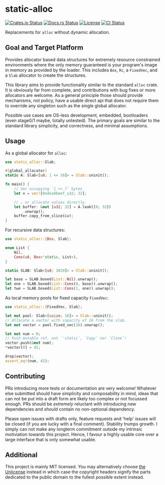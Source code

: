 # static-alloc

[![Crates.io Status](https://img.shields.io/crates/v/static-alloc.svg)](https://crates.io/crates/static-alloc)
[![Docs.rs Status](https://docs.rs/static-alloc/badge.svg)](https://docs.rs/static-alloc/)
[![License](https://img.shields.io/badge/license-MIT-blue.svg)](https://raw.githubusercontent.com/HeroicKatora/static-alloc/LICENSE)
[![CI Status](https://api.cirrus-ci.com/github/HeroicKatora/static-alloc.svg)](https://cirrus-ci.com/github/HeroicKatora/static-alloc)

Replacements for `alloc` without dynamic allocation.

## Goal and Target Platform

Provides allocator based data structures for extremely resource constrained
environments where the only memory guaranteed is your program's image in memory
as provided by the loader. This includes `Box`, `Rc`, a `FixedVec`, and a `Slab`
allocator to create the structures.

This library aims to provide functionality similar to the standard `alloc`
crate. It is obviously far from complete, and contributions with bug fixes or
more allocators are welcome. As a general principle those should provide
mechanisms, not policy, have a usable direct api that does not require them to
override any singleton such as the single global allocator.

Possible use cases are OS-less development, embedded, bootloaders (even
stage0/1 maybe, totally untested). The primary goals are similar to the
standard library simplicity, and correctness, and minimal assumptions.

## Usage

As a global allocator for `alloc`:

```rust
use static_alloc::Slab;

#[global_allocator]
static A: Slab<[u8; 1 << 16]> = Slab::uninit();

fn main() {
    // Vec occupying `1 << 7` bytes
    let v = vec![0xdeadbeef_u32; 32];

    // … or allocate values directly.
    let buffer: &mut [u32; 32] = A.leak([0; 32])
        .unwrap();
    buffer.copy_from_slice(&v);
}
```

For recursive data structures:

```rust
use static_alloc::{Box, Slab};

enum List {
    Nil,
    Cons(u8, Box<'static, List>),
}

static SLAB: Slab<[u8; 1024]> = Slab::uninit();

let base = SLAB.boxed(List::Nil).unwrap();
let one = SLAB.boxed(List::Cons(0, base)).unwrap();
let two = SLAB.boxed(List::Cons(1, one)).unwrap();
```

As local memory pools for fixed capacity `FixedVec`:

```rust
use static_alloc::{FixedVec, Slab};

let mut pool: Slab<[usize; 16]> = Slab::uninit();
// Allocate a vector with capacity of 16 from the slab.
let mut vector = pool.fixed_vec(16).unwrap();

let mut num = 0;
// Push mutable ref, not `'static`, `Copy` nor `Clone`!
vector.push(&mut num);
*vector[0] = 42;

drop(vector);
assert_eq!(num, 42);
```

## Contributing

PRs introducing more tests or documentation are very welcome! Whatever else
submitted should have simplicity and composability in mind, ideas that can not
be put into a draft form are likely too complex or not focussed enough. PRs
should be *extremely* reluctant with introducing new dependencies and *should*
contain no non-optional dependency.

Please open issues with drafts only, feature requests and 'help' issues will be
closed (if you are lucky with a final comment). Stability trumps growth. I
simply can not make any longterm commitment outside my intrinsic motiviation
towards this project. Hence, I favour a highly usable core over a large
interface that is only somewhat usable.

## Additional

This project is mainly MIT licensed. You may alternatively choose [the
Unlicense](http://unlicense.org/) instead in which case the copyright headers
signify the parts dedicated to the public domain to the fullest possible extent
instead.
